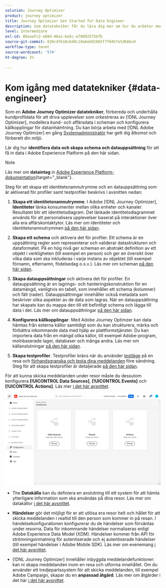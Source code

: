 ```yaml
---
solution: Journey Optimizer
product: journey optimizer
title: Journey Optimizer Get Started for Data Engineer
description: Som datatekniker får du lära dig mer om hur du arbetar med Journey Optimizer
level: Intermediate
exl-id: 8beaafc2-e68d-46a1-be5c-e70892575bfb
source-git-commit: 020c4fb18cbd0c10a6eb92865f7f0457e5db8bc0
workflow-type: tm+mt
source-wordcount: '574'
ht-degree: 2%

---
```


# Kom igång med datatekniker {#data-engineer}

Som en **Adobe Journey Optimizer datatekniker**, förbereda och underhålla kundprofildata för att driva upplevelser som orkestreras av [!DNL Journey Optimizer], modellera kund- och affärsdata i scheman och konfigurera källkopplingar för datainhämtning. Du kan börja arbeta med [!DNL Adobe Journey Optimizer] en gång [Systemadministratör](administrator.md) har gett dig åtkomst och förberett din miljö.


Lär dig hur **identifiera data och skapa schema och datauppsättning** för att få in data i Adobe Experience Platform på den här sidan.

>[!NOTE]
>
>Läs mer om **dataintag** in [Adobe Experience Platform-dokumentation](https://experienceleague.adobe.com/docs/experience-platform/ingestion/home.html){target="_blank"}.

Steg för att skapa ett identitetsnamnutrymme och en datauppsättning som är aktiverad för profiler samt testprofiler beskrivs i avsnitten nedan:

1. **Skapa ett identitetsnamnutrymme**. I Adobe [!DNL Journey Optimizer], **Identiteter** länka konsumenter mellan olika enheter och kanaler. Resultatet blir ett identitetsdiagram. Det länkade identitetsdiagrammet används för att personalisera upplevelser baserat på interaktioner över alla era affärskontaktytor.  Läs mer om identiteter och identitetsnamnutrymmen [på den här sidan](../../segment/get-started-identity.md).

1. **Skapa ett schema** och aktivera det för profiler. Ett schema är en uppsättning regler som representerar och validerar datastrukturen och dataformatet. På en hög nivå ger scheman en abstrakt definition av ett objekt i verkligheten (till exempel en person) och ger en översikt över vilka data som ska inkluderas i varje instans av objektet (till exempel förnamn, efternamn, födelsedag o.s.v.).  Läs mer om scheman [på den här sidan](../../data/get-started-schemas.md).

1. **Skapa datauppsättningar** och aktivera det för profiler. En datauppsättning är en lagrings- och hanteringskonstruktion för en datamängd, vanligtvis en tabell, som innehåller ett schema (kolumner) och fält (rader). Datauppsättningar innehåller också metadata som beskriver olika aspekter av de data som lagras. När en datauppsättning har skapats kan du mappa den till ett befintligt schema och lägga till data i det. Läs mer om datauppsättningar [på den här sidan](../../data/get-started-datasets.md).

1. **Konfigurera källkopplingar**. Med Adobe Journey Optimzer kan data hämtas från externa källor samtidigt som du kan strukturera, märka och förbättra inkommande data med hjälp av plattformstjänster. Du kan importera data från en mängd olika källor, till exempel Adobe-program, molnbaserade lager, databaser och många andra. Läs mer om källanslutningar [på den här sidan](../get-started-sources.md).

1. **Skapa testprofiler**. Testprofiler krävs när du använder [testläge](../../building-journeys/testing-the-journey.md) på en resa och [förhandsgranska och testa dina meddelanden](../../email/preview.md) före sändning. Steg för att skapa testprofiler är detaljerade [på den här sidan](../../segment/creating-test-profiles.md).


För att kunna skicka meddelanden under resor måste du dessutom konfigurera **[!UICONTROL Data Sources]**, **[!UICONTROL Events]** och **[!UICONTROL Actions]**. Läs mer [i det här avsnittet](../../configuration/about-data-sources-events-actions.md).

![](../assets/admin-menu.png)

* The **Datakälla** kan du definiera en anslutning till ett system för att hämta ytterligare information som ska användas på dina resor. Läs mer om datakällor [i det här avsnittet](../../datasource/about-data-sources.md).

* **Händelser** gör det möjligt för er att utlösa era resor helt och hållet för att skicka meddelanden i realtid till den person som kommer in på resan. I händelsekonfigurationen konfigurerar du de händelser som förväntas under resorna. Data för inkommande händelser normaliseras enligt Adobe Experience Data Model (XDM). Händelser kommer från API för strömningsinmatning för autentiserade och ej autentiserade händelser (till exempel händelser i Adobe Mobile SDK). Läs mer om evenemang [i det här avsnittet](../../event/about-events.md).

* [!DNL Journey Optimizer] innehåller inbyggda meddelandefunktioner: kan ni skapa meddelanden inom en resa och utforma innehållet. Om du använder ett tredjepartssystem för att skicka meddelanden, till exempel Adobe Campaign, skapar du en **anpassad åtgärd**. Läs mer om åtgärder i det här [i det här avsnittet](../../action/action.md).
